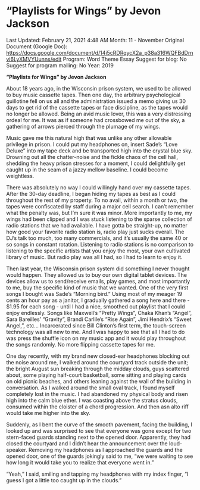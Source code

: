 # “Playlists for Wings” by Jevon Jackson

Last Updated: February 21, 2021 4:48 AM
Month: 11 - November
Original Document (Google Doc): https://docs.google.com/document/d/14i5cRDRqycX2a_p38a316WQFBdDrnvi6LyXMVYUunns/edit
Program: Word Theme Essay
Suggest for blog: No
Suggest for program mailing: No
Year: 2019

**“Playlists for Wings” by Jevon Jackson** 

About 18 years ago, in the Wisconsin prison system, we used to be allowed to buy music cassette tapes. Then one day, the arbitrary psychological guillotine fell on us all and the administration issued a memo giving us 30 days to get rid of the cassette tapes or face discipline, as the tapes would no longer be allowed. Being an avid music lover, this was a very distressing ordeal for me. It was as if someone had crossbowed me out of the sky, a gathering of arrows pierced through the plumage of my wings.

Music gave me this natural high that was unlike any other allowable privilege in prison. I could put my headphones on, insert Sade’s “Love Deluxe” into my tape deck and be transported high into the crystal blue sky. Drowning out all the chatter-noise and the fickle chaos of the cell hall, shedding the heavy prison stresses for a moment, I could delightfully get caught up in the seam of a jazzy mellow baseline. I could become weightless.

There was absolutely no way I could willingly hand over my cassette tapes. After the 30-day deadline, I began hiding my tapes as best as I could throughout the rest of my property. To no avail, within a month or two, the tapes were confiscated by staff during a major cell search. I can’t remember what the penalty was, but I’m sure it was minor. More importantly to me, my wings had been clipped and I was stuck listening to the sparse collection of radio stations that we had available. I have gotta be straight-up, no matter how good your favorite radio station is, radio play just sucks overall. The DJ’s talk too much, too many commercials, and it’s usually the same 40 or so songs in constant rotation. Listening to radio stations is no comparison to listening to the specific artists that you enjoy the most, your own cultivated library of music. But radio play was all I had, so I had to learn to enjoy it.

Then last year, the Wisconsin prison system did something I never thought would happen. They allowed us to buy our own digital tablet devices. The devices allow us to send/receive emails, play games, and most importantly to me, buy the specific kind of music that we wanted. One of the very first songs I bought was Sade’s “Morning bird.” Using most of my meager 19 cents an hour pay as a janitor, I gradually gathered a song here and there - $1.95 for each song - until I had a nice, smoothed out playlist that I could enjoy endlessly. Songs like Maxwell’s “Pretty Wings”, Chaka Khan’s “Angel”, Sara Bareilles’ “Gravity”, Brandi Carlile’s “Rise Again”, Jimi Hendrix’s “Sweet Angel,”, etc… Incarcerated since Bill Clinton’s first term, the touch-screen technology was all new to me. And I was happy to see that all I had to do was press the shuffle icon on my music app and it would play throughout the songs randomly. No more flipping cassette tapes for me.

One day recently, with my brand new closed-ear headphones blocking out the noise around me, I walked around the courtyard track outside the unit; the bright August sun breaking through the midday clouds, guys scattered about, some playing half-court basketball, some sitting and playing cards on old picnic beaches, and others leaning against the wall of the building in conversation. As I walked around the small oval track, I found myself completely lost in the music. I had abandoned my physical body and risen high into the calm blue ether. I was coasting above the stratus clouds, consumed within the cloister of a chord progression. And then asn alto riff would take me higher into the sky.

Suddenly, as I bent the curve of the smooth pavement, facing the building, I looked up and was surprised to see that everyone was gone except for two stern-faced guards standing next to the opened door. Apparently, they had closed the courtyard and I didn’t hear the announcement over the loud-speaker. Removing my headphones as I approached the guards and the opened door, one of the guards jokingly said to me, “we were waiting to see how long it would take you to realize that everyone went in.”

“Yeah,” I said, smiling and tapping my headphones with my index finger, “I guess I got a little too caught up in the clouds.”